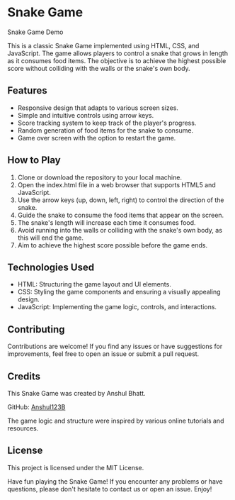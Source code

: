  <h1>Snake Game</h1>
  <p>Snake Game Demo</p>

  <p>This is a classic Snake Game implemented using HTML, CSS, and JavaScript. The game allows players to control a snake that grows in length as it consumes food items. The objective is to achieve the highest possible score without colliding with the walls or the snake's own body.</p>

  <h2>Features</h2>
  <ul>
    <li>Responsive design that adapts to various screen sizes.</li>
    <li>Simple and intuitive controls using arrow keys.</li>
    <li>Score tracking system to keep track of the player's progress.</li>
    <li>Random generation of food items for the snake to consume.</li>
    <li>Game over screen with the option to restart the game.</li>
  </ul>

  <h2>How to Play</h2>
  <ol>
    <li>Clone or download the repository to your local machine.</li>
    <li>Open the index.html file in a web browser that supports HTML5 and JavaScript.</li>
    <li>Use the arrow keys (up, down, left, right) to control the direction of the snake.</li>
    <li>Guide the snake to consume the food items that appear on the screen.</li>
    <li>The snake's length will increase each time it consumes food.</li>
    <li>Avoid running into the walls or colliding with the snake's own body, as this will end the game.</li>
    <li>Aim to achieve the highest score possible before the game ends.</li>
  </ol>

  <h2>Technologies Used</h2>
  <ul>
    <li>HTML: Structuring the game layout and UI elements.</li>
    <li>CSS: Styling the game components and ensuring a visually appealing design.</li>
    <li>JavaScript: Implementing the game logic, controls, and interactions.</li>
  </ul>

  <h2>Contributing</h2>
  <p>Contributions are welcome! If you find any issues or have suggestions for improvements, feel free to open an issue or submit a pull request.</p>

  <h2>Credits</h2>
  <p>This Snake Game was created by Anshul Bhatt.</p>
  <p>GitHub: <a href="https://github.com/Anshul123B">Anshul123B</a></p>
  <p>The game logic and structure were inspired by various online tutorials and resources.</p>

  <h2>License</h2>
  <p>This project is licensed under the MIT License.</p>

  <p>Have fun playing the Snake Game! If you encounter any problems or have questions, please don't hesitate to contact us or open an issue. Enjoy!</p>
  
